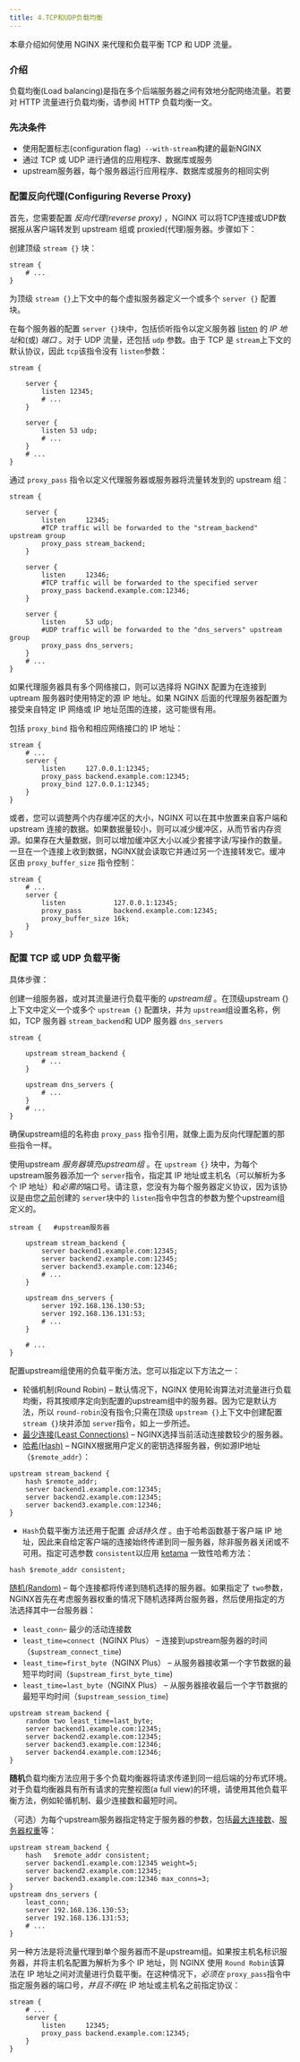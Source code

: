 ```yaml
---
title: 4.TCP和UDP负载均衡
---
```

本章介绍如何使用 NGINX 来代理和负载平衡 TCP 和 UDP 流量。

### 介绍

负载均衡(Load balancing)是指在多个后端服务器之间有效地分配网络流量。若要对 HTTP 流量进行负载均衡，请参阅 HTTP 负载均衡一文。

### 先决条件

* 使用配置标志(configuration flag)` --with-stream`构建的最新NGINX
* 通过 TCP 或 UDP 进行通信的应用程序、数据库或服务
* upstream服务器，每个服务器运行应用程序、数据库或服务的相同实例

### 配置反向代理(Configuring Reverse Proxy)

首先，您需要配置 *反向代理(reverse proxy)* ，NGINX 可以将TCP连接或UDP数据报从客户端转发到 upstream 组或 proxied(代理)服务器。步骤如下：

创建顶级 `stream {}` 块：

```
stream {
    # ...
}
```

为顶级 `stream {}`上下文中的每个虚拟服务器定义一个或多个 `server {}` 配置块。

在每个服务器的配置 `server {}`块中，包括侦听指令以定义服务器 [listen](https://nginx.org/en/docs/stream/ngx_stream_core_module.html#listen) 的 *IP 地址*和(或) *端口* 。对于 UDP 流量，还包括 `udp` 参数。由于 TCP 是 `stream`上下文的默认协议，因此 `tcp`该指令没有 `listen`参数：

```
stream {

    server {
        listen 12345;
        # ...
    }

    server {
        listen 53 udp;
        # ...
    }
    # ...
}
```

通过 `proxy_pass` 指令以定义代理服务器或服务器将流量转发到的 upstream 组：

```
stream {

    server {
        listen     12345;
        #TCP traffic will be forwarded to the "stream_backend" upstream group
        proxy_pass stream_backend;
    }

    server {
        listen     12346;
        #TCP traffic will be forwarded to the specified server
        proxy_pass backend.example.com:12346;
    }

    server {
        listen     53 udp;
        #UDP traffic will be forwarded to the "dns_servers" upstream group
        proxy_pass dns_servers;
    }
    # ...
}
```

如果代理服务器具有多个网络接口，则可以选择将 NGINX 配置为在连接到 uptream 服务器时使用特定的源 IP 地址。如果 NGINX 后面的代理服务器配置为接受来自特定 IP 网络或 IP 地址范围的连接，这可能很有用。

包括 `proxy_bind` 指令和相应网络接口的 IP 地址：

```
stream {
    # ...
    server {
        listen     127.0.0.1:12345;
        proxy_pass backend.example.com:12345;
        proxy_bind 127.0.0.1:12345;
    }
}
```

或者，您可以调整两个内存缓冲区的大小，NGINX 可以在其中放置来自客户端和 upstream 连接的数据。如果数据量较小，则可以减少缓冲区，从而节省内存资源。如果存在大量数据，则可以增加缓冲区大小以减少套接字读/写操作的数量。一旦在一个连接上收到数据，NGINX就会读取它并通过另一个连接转发它。缓冲区由 `proxy_buffer_size` 指令控制：

```
stream {
    # ...
    server {
        listen            127.0.0.1:12345;
        proxy_pass        backend.example.com:12345;
        proxy_buffer_size 16k;
    }
}
```

### 配置 TCP 或 UDP 负载平衡

具体步骤：

创建一组服务器，或对其流量进行负载平衡的 *upstream组* 。在顶级upstream {} 上下文中定义一个或多个 `upstream {}` 配置块，并为 `upstream`组设置名称，例如，TCP 服务器 `stream_backend`和 UDP 服务器 `dns_servers`

```
stream {

    upstream stream_backend {
        # ...
    }

    upstream dns_servers {
        # ...
    }
    # ...
}
```

确保upstream组的名称由 `proxy_pass` 指令引用，就像上面为反向代理配置的那些指令一样。

使用upstream *服务器填充upstream组* 。在 `upstream {}` 块中，为每个upstream服务器添加一个 `server`指令，指定其 IP 地址或主机名（可以解析为多个 IP 地址）和*必需的*端口号。请注意，您没有为每个服务器定义协议，因为该协议是由您[之前](https://docs.nginx.com/nginx/admin-guide/load-balancer/tcp-udp-load-balancer/#proxy_pass)创建的 `server`块中的 `listen`指令中包含的参数为整个upstream组定义的。

```
stream {   #upstream服务器

    upstream stream_backend {
        server backend1.example.com:12345;
        server backend2.example.com:12345;
        server backend3.example.com:12346;
        # ...
    }

    upstream dns_servers {
        server 192.168.136.130:53;
        server 192.168.136.131:53;
        # ...
    }

    # ...
}
```

配置upstream组使用的负载平衡方法。您可以指定以下方法之一：

* 轮循机制(Round Robin) – 默认情况下，NGINX 使用轮询算法对流量进行负载均衡，将其按顺序定向到配置的upstream组中的服务器。因为它是默认方法，所以 `round‑robin`没有指令;只需在顶级 `upstream {}`上下文中创建配置 `stream {}`块并添加 `server`指令，如上一步所述。
* [最少连接(Least Connections)](https://nginx.org/en/docs/stream/ngx_stream_upstream_module.html#least_conn) – NGINX选择当前活动连接数较少的服务器。
* [哈希(Hash)](https://nginx.org/en/docs/stream/ngx_stream_upstream_module.html#hash) – NGINX根据用户定义的密钥选择服务器，例如源IP地址（`$remote_addr`）：

```
upstream stream_backend {
    hash $remote_addr;
    server backend1.example.com:12345;
    server backend2.example.com:12345;
    server backend3.example.com:12346;
}
```

* `Hash`负载平衡方法还用于配置 *会话持久性* 。由于哈希函数基于客户端 IP 地址，因此来自给定客户端的连接始终传递到同一服务器，除非服务器关闭或不可用。指定可选参数 `consistent`以应用 [ketama](http://www.last.fm/user/RJ/journal/2007/04/10/rz_libketama_-_a_consistent_hashing_algo_for_memcache_clients) 一致性哈希方法：

```
hash $remote_addr consistent;
```

[随机(Random)](https://nginx.org/en/docs/stream/ngx_stream_upstream_module.html#random) – 每个连接都将传递到随机选择的服务器。如果指定了 `two`参数，NGINX首先在考虑服务器权重的情况下随机选择两台服务器，然后使用指定的方法选择其中一台服务器：

* `least_conn`– 最少的活动连接数
* `least_time=connect`（NGINX Plus） – 连接到upstream服务器的时间 （`$upstream_connect_time`)
* `least_time=first_byte`（NGINX Plus） – 从服务器接收第一个字节数据的最短平均时间（`$upstream_first_byte_time`)
* `least_time=last_byte`（NGINX Plus） – 从服务器接收最后一个字节数据的最短平均时间（`$upstream_session_time`)

```
upstream stream_backend {
    random two least_time=last_byte;
    server backend1.example.com:12345;
    server backend2.example.com:12345;
    server backend3.example.com:12346;
    server backend4.example.com:12346;
}
```

**随机**负载均衡方法应用于多个负载均衡器将请求传递到同一组后端的分布式环境。对于负载均衡器具有所有请求的完整视图(a full view)的环境，请使用其他负载平衡方法，例如轮循机制、最少连接数和最短时间。

（可选）为每个upstream服务器指定特定于服务器的参数，包括[最大连接数](https://nginx.org/en/docs/stream/ngx_stream_upstream_module.html#max_conns)、[服务器权重](https://nginx.org/en/docs/stream/ngx_stream_upstream_module.html#weight)等：

```
upstream stream_backend {
    hash   $remote_addr consistent;
    server backend1.example.com:12345 weight=5;
    server backend2.example.com:12345;
    server backend3.example.com:12346 max_conns=3;
}
upstream dns_servers {
    least_conn;
    server 192.168.136.130:53;
    server 192.168.136.131:53;
    # ...
}
```

另一种方法是将流量代理到单个服务器而不是upstream组。如果按主机名标识服务器，并将主机名配置为解析为多个 IP 地址，则 NGINX 使用 `Round Robin`该算法在 IP 地址之间对流量进行负载平衡。在这种情况下，*必须在* `proxy_pass`指令中指定服务器的端口号，*并且不得*在 IP 地址或主机名之前指定协议：

```
stream {
    # ...
    server {
        listen     12345;
        proxy_pass backend.example.com:12345;
    }
}
```
